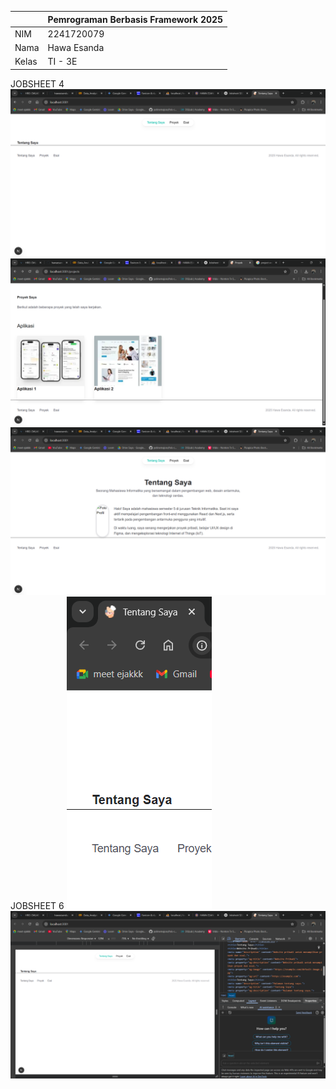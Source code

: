 | | Pemrograman Berbasis Framework 2025 |
| --- | --- |
| NIM | 2241720079 |
| Nama | Hawa Esanda |
| Kelas | TI - 3E |

JOBSHEET 4
![Screenshot](assets/halaman%20website%20pribadi.png)
![Screenshot](assets/project.png)
![Screenshot](assets/tentang%20saya.png)
JOBSHEET 6
![Screenshot](assets/favicon.png)
![Screenshot](assets/metadata.png)

